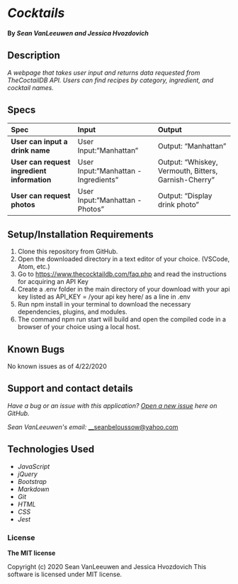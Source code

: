 # _Cocktails_


#### By _**Sean VanLeeuwen and Jessica Hvozdovich**_

## Description

_A webpage that takes user input and returns data requested from TheCoctailDB API. Users can find recipes by category, ingredient, and cocktail names._

## Specs

| Spec | Input | Output |
| :------------- | :------------- | :------------- |
| **User can input a drink name** | User Input:”Manhattan” | Output: “Manhattan” |
| **User can request ingredient information** | User Input:”Manhattan - Ingredients” | Output: “Whiskey, Vermouth, Bitters, Garnish-Cherry” |
| **User can request photos** | User Input:”Manhattan - Photos” | Output: “Display drink photo” |


## Setup/Installation Requirements

1. Clone this repository from GitHub.
2. Open the downloaded directory in a text editor of your choice.
  (VSCode, Atom, etc.)
3. Go to https://www.thecocktaildb.com/faq.php and read the instructions for acquiring an API Key
4. Create a .env folder in the main directory of your download with your api key listed as API_KEY = /your api key here/ as a line in .env
5. Run npm install in your terminal to download the necessary dependencies, plugins, and modules.
6. The command npm run start will build and open the compiled code in a browser of your choice using a local host.

## Known Bugs

No known issues as of 4/22/2020

## Support and contact details

_Have a bug or an issue with this application? [Open a new issue](https://github.com/jhvozdovich/drink-recipes/issues) here on GitHub._

_Sean VanLeeuwen's email:_
__seanbeloussow@yahoo.com

## Technologies Used

* _JavaScript_
* _jQuery_
* _Bootstrap_
* _Markdown_
* _Git_
* _HTML_
* _CSS_
* _Jest_

### License

**The MIT license**

Copyright (c) 2020 Sean VanLeeuwen and Jessica Hvozdovich
This software is licensed under MIT license.
